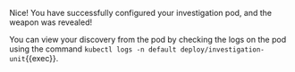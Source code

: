 Nice! You have successfully configured your investigation pod, and the weapon was revealed!

You can view your discovery from the pod by checking the logs on the pod using the command `kubectl logs -n default deploy/investigation-unit`{{exec}}.

